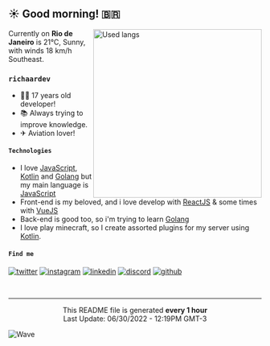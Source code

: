 <h2>☀️ Good morning! 🇧🇷</h2>

<img align="right" alt="Used langs" width="335" 
     src="https://github-readme-stats.vercel.app/api/top-langs/?username=richaardev&layout=compact&show_icons=true&theme=tokyonight&hide_border=true">

Currently on <strong>Rio de Janeiro</strong> is 21°C, Sunny, with winds 18 km/h Southeast.

<h3><code>richaardev</code></h3>

-   👨‍💻 17 years old developer!
-   📚 Always trying to improve knowledge.
-   ✈ Aviation lover!

<div>
    <h4><code>Technologies</code></h4>
    <ul>
        <li>
            I love <a href="javascript.com">JavaScript</a>, <a href="kotlinlang.org">Kotlin</a> and <a href="go.dev">Golang</a>
            but my main language is <a href="javascript.com">JavaScript</a>
        </li>
        <li>
            Front-end is my beloved, and i love develop with <a href="https://reactjs.org/">ReactJS</a> & some times with <a href="https://vuejs.org">VueJS</a>
        </li>
        <li>
            Back-end is good too, so i'm trying to learn <a href="go.dev">Golang</a>
        </li>
        <li>
            I love play minecraft, so I create assorted plugins for my server using <a href="kotlinlang.org">Kotlin</a>.
        </li>
    </ul>
</div>

#### `Find me`
[![twitter](https://skillicons.dev/icons?i=twitter)](https://twitter.com/richaardev)
[![instagram](https://skillicons.dev/icons?i=instagram)](https://instagram.com/richaardev)
[![linkedin](https://skillicons.dev/icons?i=linkedin)](https://www.linkedin.com/in/richaardev/)
[![discord](https://skillicons.dev/icons?i=discord)](https://discord.gg/h2R5zfQW3B)
[![github](https://skillicons.dev/icons?i=github)](https://github.com/richaardev)


<br>
<hr>
<div align="center">
    This README file is generated <strong>every 1 hour</strong>
    <br>
    Last Update: 06/30/2022 - 12:19PM GMT-3
</div>

![Wave](https://cdn.discordapp.com/attachments/965376991450767400/965418648464408586/layered-waves-haikei_1.svg)

<!-- Organization is important!! -->
